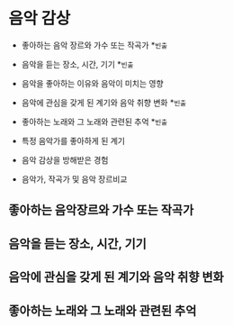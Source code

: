 # 음악 감상

- 좋아하는 음악 장르와 가수 또는 작곡가 \*`빈출`

- 음악을 듣는 장소, 시간, 기기 \*`빈출`

- 음악을 좋아하는 이유와 음악이 미치는 영향

- 음악에 관심을 갖게 된 계기와 음악 취향 변화 \*`빈출`

- 좋아하는 노래와 그 노래와 관련된 추억 \*`빈출`

- 특정 음악가를 좋아하게 된 계기

- 음악 감상을 방해받은 경험

- 음악가, 작곡가 및 음악 장르비교

## 좋아하는 음악장르와 가수 또는 작곡가

## 음악을 듣는 장소, 시간, 기기

## 음악에 관심을 갖게 된 계기와 음악 취향 변화

## 좋아하는 노래와 그 노래와 관련된 추억
